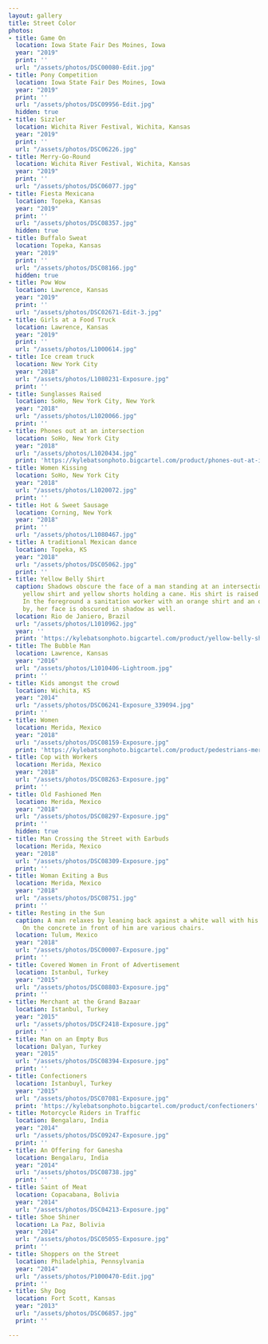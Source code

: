 ```yaml
---
layout: gallery
title: Street Color
photos:
- title: Game On
  location: Iowa State Fair Des Moines, Iowa
  year: "2019"
  print: ''
  url: "/assets/photos/DSC00080-Edit.jpg"
- title: Pony Competition
  location: Iowa State Fair Des Moines, Iowa
  year: "2019"
  print: ''
  url: "/assets/photos/DSC09956-Edit.jpg"
  hidden: true
- title: Sizzler
  location: Wichita River Festival, Wichita, Kansas
  year: "2019"
  print: ''
  url: "/assets/photos/DSC06226.jpg"
- title: Merry-Go-Round
  location: Wichita River Festival, Wichita, Kansas
  year: "2019"
  print: ''
  url: "/assets/photos/DSC06077.jpg"
- title: Fiesta Mexicana
  location: Topeka, Kansas
  year: "2019"
  print: ''
  url: "/assets/photos/DSC08357.jpg"
  hidden: true
- title: Buffalo Sweat
  location: Topeka, Kansas
  year: "2019"
  print: ''
  url: "/assets/photos/DSC08166.jpg"
  hidden: true
- title: Pow Wow
  location: Lawrence, Kansas
  year: "2019"
  print: ''
  url: "/assets/photos/DSC02671-Edit-3.jpg"
- title: Girls at a Food Truck
  location: Lawrence, Kansas
  year: "2019"
  print: ''
  url: "/assets/photos/L1000614.jpg"
- title: Ice cream truck
  location: New York City
  year: "2018"
  url: "/assets/photos/L1080231-Exposure.jpg"
  print: ''
- title: Sunglasses Raised
  location: SoHo, New York City, New York
  year: "2018"
  url: "/assets/photos/L1020066.jpg"
  print: ''
- title: Phones out at an intersection
  location: SoHo, New York City
  year: "2018"
  url: "/assets/photos/L1020434.jpg"
  print: 'https://kylebatsonphoto.bigcartel.com/product/phones-out-at-intersection'
- title: Women Kissing
  location: SoHo, New York City
  year: "2018"
  url: "/assets/photos/L1020072.jpg"
  print: ''
- title: Hot & Sweet Sausage
  location: Corning, New York
  year: "2018"
  print: ''
  url: "/assets/photos/L1080467.jpg"
- title: A traditional Mexican dance
  location: Topeka, KS
  year: "2018"
  url: "/assets/photos/DSC05062.jpg"
  print: ''
- title: Yellow Belly Shirt
  caption: Shadows obscure the face of a man standing at an intersection wearing a
    yellow shirt and yellow shorts holding a cane. His shirt is raised over his belly.
    In the foreground a sanitation worker with an orange shirt and an orange hat passes
    by, her face is obscured in shadow as well.
  location: Rio de Janiero, Brazil
  url: "/assets/photos/L1010962.jpg"
  year: ''
  print: 'https://kylebatsonphoto.bigcartel.com/product/yellow-belly-shirt'
- title: The Bubble Man
  location: Lawrence, Kansas
  year: "2016"
  url: "/assets/photos/L1010406-Lightroom.jpg"
  print: ''
- title: Kids amongst the crowd
  location: Wichita, KS
  year: "2014"
  url: "/assets/photos/DSC06241-Exposure_339094.jpg"
  print: ''
- title: Women
  location: Merida, Mexico
  year: "2018"
  url: "/assets/photos/DSC08159-Exposure.jpg"
  print: 'https://kylebatsonphoto.bigcartel.com/product/pedestrians-merida-mexico'
- title: Cop with Workers
  location: Merida, Mexico
  year: "2018"
  url: "/assets/photos/DSC08263-Exposure.jpg"
  print: ''
- title: Old Fashioned Men
  location: Merida, Mexico
  year: "2018"
  url: "/assets/photos/DSC08297-Exposure.jpg"
  print: ''
  hidden: true
- title: Man Crossing the Street with Earbuds
  location: Merida, Mexico
  year: "2018"
  url: "/assets/photos/DSC08309-Exposure.jpg"
  print: ''
- title: Woman Exiting a Bus
  location: Merida, Mexico
  year: "2018"
  url: "/assets/photos/DSC08751.jpg"
  print: ''
- title: Resting in the Sun
  caption: A man relaxes by leaning back against a white wall with his eyes closed.
    On the concrete in front of him are various chairs.
  location: Tulum, Mexico
  year: "2018"
  url: "/assets/photos/DSC00007-Exposure.jpg"
  print: ''
- title: Covered Women in Front of Advertisement
  location: Istanbul, Turkey
  year: "2015"
  url: "/assets/photos/DSC08803-Exposure.jpg"
  print: ''
- title: Merchant at the Grand Bazaar
  location: Istanbul, Turkey
  year: "2015"
  url: "/assets/photos/DSCF2418-Exposure.jpg"
  print: ''
- title: Man on an Empty Bus
  location: Dalyan, Turkey
  year: "2015"
  url: "/assets/photos/DSC08394-Exposure.jpg"
  print: ''
- title: Confectioners
  location: Istanbuyl, Turkey
  year: "2015"
  url: "/assets/photos/DSC07081-Exposure.jpg"
  print: 'https://kylebatsonphoto.bigcartel.com/product/confectioners'
- title: Motorcycle Riders in Traffic
  location: Bengalaru, India
  year: "2014"
  url: "/assets/photos/DSC09247-Exposure.jpg"
  print: ''
- title: An Offering for Ganesha
  location: Bengalaru, India
  year: "2014"
  url: "/assets/photos/DSC08738.jpg"
  print: ''
- title: Saint of Meat
  location: Copacabana, Bolivia
  year: "2014"
  url: "/assets/photos/DSC04213-Exposure.jpg"
- title: Shoe Shiner
  location: La Paz, Bolivia
  year: "2014"
  url: "/assets/photos/DSC05055-Exposure.jpg"
  print: ''
- title: Shoppers on the Street
  location: Philadelphia, Pennsylvania
  year: "2014"
  url: "/assets/photos/P1000470-Edit.jpg"
  print: ''
- title: Shy Dog
  location: Fort Scott, Kansas
  year: "2013"
  url: "/assets/photos/DSC06857.jpg"
  print: ''

---
```

